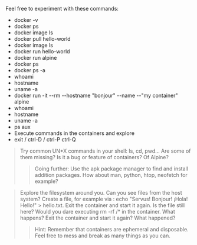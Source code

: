 Feel free to experiment with these commands:

- docker -v
- docker ps
- docker image ls
- docker pull hello-world
- docker image ls
- docker run hello-world
- docker run alpine
- docker ps
- docker ps -a
- whoami
- hostname
- uname -a
- docker run -it --rm --hostname "bonjour" --name --"my container" alpine
- whoami
- hostname
- uname -a
- ps aux
- Execute commands in the containers and explore
- exit / ctrl-D / ctrl-P ctrl-Q

> Try common UN*X commands in your shell: ls, cd, pwd... Are some of them missing? Is it a bug or feature of containers? Of Alpine?
> > Going further: Use the apk package manager to find and install addition packages. How about man, python, htop, neofetch for example?

> Explore the filesystem around you. Can you see files from the host system?
> Create a file, for example via : echo "Servus! Bonjour! ¡Hola! Hello!" > hello.txt. Exit the container and start it again. Is the file still here?
> Would you dare executing rm -rf /* in the container. What happens? Exit the container and start it again? What happened?
> > Hint: Remember that containers are ephemeral and disposable. Feel free to mess and break as many things as you can.